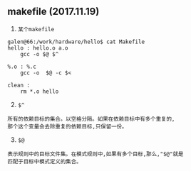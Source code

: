 ## makefile (2017.11.19)
1. `某个makefile`
```
galen@66:/work/hardware/hello$ cat Makefile 
hello : hello.o a.o
	gcc -o $@ $^

%.o : %.c
	gcc -o 	$@ -c $<

clean :
	rm *.o hello

``` 
2. `$^`
```
所有的依赖目标的集合。以空格分隔。如果在依赖目标中有多个重复的,
那个这个变量会去除重复的依赖目标,只保留一份。
```
3. `$@ `
```
表示规则中的目标文件集。在模式规则中,如果有多个目标,那么,"$@"就是
匹配于目标中模式定义的集合。
```
